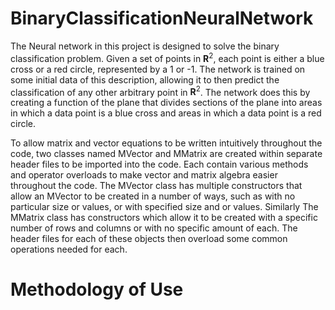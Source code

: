 # BinaryClassificationNeuralNetwork

The Neural network in this project is designed to solve the binary classification problem. Given a set of points in $\mathbf{R}^2$, each point is either a blue cross or a red circle, represented by a 1 or -1. The network is trained on some initial data of this description, allowing it to then predict the classification of any other arbitrary point in $\mathbf{R}^2$. The network does this by creating a function of the plane that divides sections of the plane into areas in which a data point is a blue cross and areas in which a data point is a red circle.

To allow matrix and vector equations to be written intuitively throughout the code, two classes named MVector and MMatrix are created within separate header files to be imported into the code. Each contain various methods and operator overloads to make vector and matrix algebra easier throughout the code. The MVector class has multiple constructors that allow an MVector to be created in a number of ways, such as with no particular size or values, or with specified size and or values. Similarly The MMatrix class has constructors which allow it to be created with a specific number of rows and columns or with no specific amount of each. The header files for each of these objects then overload some common operations needed for each.


# Methodology of Use
